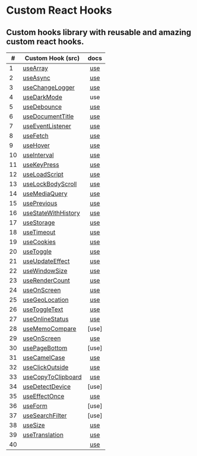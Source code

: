 # Custom React Hooks

## Custom hooks library with reusable and amazing custom react hooks.


|#| Custom Hook (src)    | docs          | 
|-----| ------------- |:-------------:|
| 1 | [useArray](https://github.com/Astrogeek77/custom-react-hooks/blob/main/src/hooks/useArray/useArray.jsx) | [use](https://github.com/Astrogeek77/custom-react-hooks/blob/main/src/hooks/useArray/ArrayComponent.jsx) |
| 2 | [useAsync](https://github.com/Astrogeek77/custom-react-hooks/blob/main/src/hooks/useAsync/useAsync.js) | [use](https://github.com/Astrogeek77/custom-react-hooks/blob/main/src/hooks/useAsync/AsyncComponent.jsx) |
| 3 | [useChangeLogger](https://github.com/Astrogeek77/custom-react-hooks/blob/main/src/hooks/useChangeLogger/useChangeLogger.jsx) | [use](https://github.com/Astrogeek77/custom-react-hooks/blob/main/src/hooks/useChangeLogger/ChangeLoggerComponent.jsx) |
| 4 | [useDarkMode](https://github.com/Astrogeek77/custom-react-hooks/blob/main/src/hooks/useDarkMode/useDarkMode.jsx) | use |
| 5 | [useDebounce](https://github.com/Astrogeek77/custom-react-hooks/blob/main/src/hooks/useDebounce/useDebounce.jsx) | [use](https://github.com/Astrogeek77/custom-react-hooks/blob/main/src/hooks/useDebounce/DebounceComponent.jsx) |
| 6 | [useDocumentTitle](https://github.com/Astrogeek77/custom-react-hooks/blob/main/src/hooks/useDocumentTitle/useDocumentTitle.jsx) | [use](https://github.com/Astrogeek77/custom-react-hooks/blob/main/src/hooks/useDocumentTitle/DocumentComponent.jsx) |
| 7 | [useEventListener](https://github.com/Astrogeek77/custom-react-hooks/blob/main/src/hooks/useEventListener/useEventListener.jsx) | [use](https://github.com/Astrogeek77/custom-react-hooks/blob/main/src/hooks/useEventListener/EventListenerComponent.jsx) |
| 8 | [useFetch](https://github.com/Astrogeek77/custom-react-hooks/blob/main/src/hooks/useFetch/FetchComponent.jsx) | [use](https://github.com/Astrogeek77/custom-react-hooks/blob/main/src/hooks/useFetch/useFetch.jsx) |
| 9 | [useHover](https://github.com/Astrogeek77/custom-react-hooks/blob/main/src/hooks/useHover/useHover.js) | [use](https://github.com/Astrogeek77/custom-react-hooks/blob/main/src/hooks/useHover/HoverComponent.jsx) |
| 10 | [useInterval](https://github.com/Astrogeek77/custom-react-hooks/blob/main/src/hooks/useInterval/useInterval.js) | [use](https://github.com/Astrogeek77/custom-react-hooks/blob/main/src/hooks/useInterval/IntervalComponent.jsx) |
| 11 | [useKeyPress](https://github.com/Astrogeek77/custom-react-hooks/blob/main/src/hooks/useKeyPress/useKeyPress.js) | [use](https://github.com/Astrogeek77/custom-react-hooks/blob/main/src/hooks/useKeyPress/KeyPressComponent.jsx) |
| 12 | [useLoadScript](https://github.com/Astrogeek77/custom-react-hooks/blob/main/src/hooks/useLoadScript/useLoadScript.js) | [use](https://github.com/Astrogeek77/custom-react-hooks/blob/main/src/hooks/useLoadScript/LoadScriptComponent.jsx) |
| 13 | [useLockBodyScroll](https://github.com/Astrogeek77/custom-react-hooks/blob/main/src/hooks/useLockBodyScroll/useLockBodyScroll.js) | [use](https://github.com/Astrogeek77/custom-react-hooks/blob/main/src/hooks/useLockBodyScroll/LockBodyScrollComponent.jsx) |
| 14 | [useMediaQuery](https://github.com/Astrogeek77/custom-react-hooks/blob/main/src/hooks/useMediaQueries/useMediaQuery.jsx) | [use](https://github.com/Astrogeek77/custom-react-hooks/blob/main/src/hooks/useMediaQueries/MediaQueryComponent.jsx) |
| 15 | [usePrevious](https://github.com/Astrogeek77/custom-react-hooks/blob/main/src/hooks/usePrevious/usePrevious.js) | [use](https://github.com/Astrogeek77/custom-react-hooks/blob/main/src/hooks/usePrevious/PreviousComponent.jsx) |
| 16 | [useStateWithHistory](https://github.com/Astrogeek77/custom-react-hooks/blob/main/src/hooks/useStateWithHistory/useStateWithHistory.js) | [use](https://github.com/Astrogeek77/custom-react-hooks/blob/main/src/hooks/useStateWithHistory/StateWithHistoryComponent.jsx) |
| 17 | [useStorage](https://github.com/Astrogeek77/custom-react-hooks/blob/main/src/hooks/useStorage/useStorage.jsx) | [use](https://github.com/Astrogeek77/custom-react-hooks/blob/main/src/hooks/useStorage/StorageComponent.jsx) |
| 18 | [useTimeout](https://github.com/Astrogeek77/custom-react-hooks/blob/main/src/hooks/useTimeout/useTimeout.jsx) | [use](https://github.com/Astrogeek77/custom-react-hooks/blob/main/src/hooks/useTimeout/TimeoutComponent.jsx) |
| 19 | [useCookies](https://github.com/Astrogeek77/custom-react-hooks/blob/main/src/hooks/useCookies/useCookie.js) | [use](https://github.com/Astrogeek77/custom-react-hooks/blob/main/src/hooks/useCookies/CookiesComponent.jsx) |
| 20 | [useToggle](https://github.com/Astrogeek77/custom-react-hooks/blob/main/src/hooks/useToggle/useToggle.jsx) | [use](https://github.com/Astrogeek77/custom-react-hooks/blob/main/src/hooks/useToggle/ToggleComponent.jsx) |
| 21 | [useUpdateEffect](https://github.com/Astrogeek77/custom-react-hooks/blob/main/src/hooks/useUpdateEffect/useUpdateEffect.jsx) | [use](https://github.com/Astrogeek77/custom-react-hooks/blob/main/src/hooks/useUpdateEffect/UpdateEffectComponent.jsx) |
| 22 | [useWindowSize](https://github.com/Astrogeek77/custom-react-hooks/blob/main/src/hooks/useWindowSize/useWindowSize.js) | [use](https://github.com/Astrogeek77/custom-react-hooks/blob/main/src/hooks/useWindowSize/WindowSizeComponent.jsx) |
| 23 | [useRenderCount](https://github.com/Astrogeek77/custom-react-hooks/blob/main/src/hooks/useRenderCount/useRenderCount.js) | [use](https://github.com/Astrogeek77/custom-react-hooks/blob/main/src/hooks/useRenderCount/RenderCountComponent.jsx) |
| 24 | [useOnScreen](https://github.com/Astrogeek77/custom-react-hooks/blob/main/src/hooks/useOnScreen/useOnScreen.js) | [use](https://github.com/Astrogeek77/custom-react-hooks/blob/main/src/hooks/useOnScreen/ScreenComponent.jsx) |
| 25 | [useGeoLocation](https://github.com/Astrogeek77/custom-react-hooks/blob/main/src/hooks/useGeoLocation/useGeoLocation.js) | [use](https://github.com/Astrogeek77/custom-react-hooks/blob/main/src/hooks/useGeoLocation/GeoLocationComponent.jsx) |
| 26 | [useToggleText](https://github.com/Astrogeek77/custom-react-hooks/blob/main/src/hooks/useToggleText/useToggleText.js) | [use](https://github.com/Astrogeek77/custom-react-hooks/blob/main/src/hooks/useToggleText/ToggleTextComponent.jsx) |
| 27 | [useOnlineStatus](https://github.com/Astrogeek77/custom-react-hooks/blob/main/src/hooks/useOnlineStatus/useOnlineStatus.js) | [use](https://github.com/Astrogeek77/custom-react-hooks/blob/main/src/hooks/useOnlineStatus/OnlineStatusComponent.jsx) |
| 28 | [useMemoCompare](https://github.com/Astrogeek77/custom-react-hooks/blob/main/src/hooks/useMemoCompare/useMemoCompare.js) | [use] |
| 29 | [useOnScreen](https://github.com/Astrogeek77/custom-react-hooks/blob/main/src/hooks/useOnScreen/useOnScreen.js) | [use](https://github.com/Astrogeek77/custom-react-hooks/blob/main/src/hooks/useOnScreen/ScreenComponent.jsx) |
| 30 | [usePageBottom](https://github.com/Astrogeek77/custom-react-hooks/blob/main/src/hooks/usePageBottom/usePageBottom.js) | [use] |
| 31 | [useCamelCase](https://github.com/Astrogeek77/custom-react-hooks/blob/main/src/hooks/useCamelCase/useCamelCase.js) | [use](https://github.com/Astrogeek77/custom-react-hooks/blob/main/src/hooks/useCamelCase/CamelCaseComponent.jsx) |
| 32 | [useClickOutside](https://github.com/Astrogeek77/custom-react-hooks/blob/main/src/hooks/useClickOutside/useClickOutside.js) | [use](https://github.com/Astrogeek77/custom-react-hooks/blob/main/src/hooks/useClickOutside/ClickOutsideComponent.jsx) |
| 33 | [useCopyToClipboard](https://github.com/Astrogeek77/custom-react-hooks/blob/main/src/hooks/useCopyToClipboard/useCopyToClipboard.js) | [use](https://github.com/Astrogeek77/custom-react-hooks/blob/main/src/hooks/useCopyToClipboard/CopyToClipboardComponent.jsx) |
| 34 | [useDetectDevice](https://github.com/Astrogeek77/custom-react-hooks/blob/main/src/hooks/useDetectDevice/useDetectDevice.js) | [use] |
| 35 | [useEffectOnce](https://github.com/Astrogeek77/custom-react-hooks/blob/main/src/hooks/useEffectOnce/useEffectOnce.js) | [use](https://github.com/Astrogeek77/custom-react-hooks/blob/main/src/hooks/useEffectOnce/EffectOnceComponent.jsx) |
| 36 | [useForm](https://github.com/Astrogeek77/custom-react-hooks/blob/main/src/hooks/useFrom/useForm.js) | [use] |
| 37 | [useSearchFilter](https://github.com/Astrogeek77/custom-react-hooks/blob/main/src/hooks/useSearchFilter/useSearchFilter.js) | [use] |
| 38 | [useSize](https://github.com/Astrogeek77/custom-react-hooks/blob/main/src/hooks/useSize/useSize.js) | [use](https://github.com/Astrogeek77/custom-react-hooks/blob/main/src/hooks/useSize/SizeComponent.jsx) |
| 39 | [useTranslation](https://github.com/Astrogeek77/custom-react-hooks/blob/main/src/hooks/useTranslation/useTranslation.js) | [use](https://github.com/Astrogeek77/custom-react-hooks/blob/main/src/hooks/useTranslation/TranslationComponent.jsx) |
| 40 | []() | [use]() |
